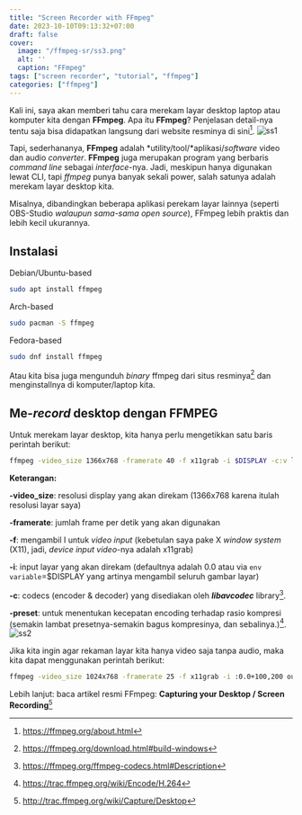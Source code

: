 ```yaml
---
title: "Screen Recorder with FFmpeg"
date: 2023-10-10T09:13:32+07:00
draft: false
cover:
  image: "/ffmpeg-sr/ss3.png"
  alt: ''
  caption: "FFmpeg"
tags: ["screen recorder", "tutorial", "ffmpeg"]
categories: ["ffmpeg"]
---
```


Kali ini, saya akan memberi tahu cara merekam layar desktop laptop atau komputer kita dengan **FFmpeg**. Apa itu **FFmpeg**? Penjelasan detail-nya tentu saja bisa didapatkan langsung dari website resminya di sini[^1].
![ss1](/ffmpeg-sr/ss1.png)

Tapi, sederhananya, **FFmpeg** adalah *utility/tool/*aplikasi/*software* video dan audio *converter*. **FFmpeg** juga merupakan program yang berbaris *command line* sebagai *interface*-nya. Jadi, meskipun hanya digunakan lewat CLI, tapi *ffmpeg* punya banyak sekali power, salah satunya adalah merekam layar desktop kita.

Misalnya, dibandingkan beberapa aplikasi perekam layar lainnya (seperti OBS-Studio *walaupun sama-sama open source*), FFmpeg lebih praktis dan lebih kecil ukurannya.

## Instalasi
Debian/Ubuntu-based 
```bash
sudo apt install ffmpeg
```

Arch-based 
```bash
sudo pacman -S ffmpeg
```

Fedora-based
```bash
sudo dnf install ffmpeg
```

Atau kita bisa juga mengunduh *binary* ffmpeg dari situs resminya[^2] dan menginstallnya di komputer/laptop kita. 

## Me-*record* desktop dengan FFMPEG
Untuk merekam layar desktop, kita hanya perlu mengetikkan satu baris perintah berikut:

```bash
ffmpeg -video_size 1366x768 -framerate 40 -f x11grab -i $DISPLAY -c:v libx264rgb -preset ultrafast -c:a aac output.mp4
```

**Keterangan:**

**-video_size**: resolusi display yang akan direkam (1366x768 karena itulah resolusi layar saya)

**-framerate**: jumlah frame per detik yang akan digunakan 

**-f**: mengambil I untuk *video input* (kebetulan saya pake X *window system* (X11), jadi, *device input video*-nya adalah x11grab)

**-i**: input layar yang akan direkam (defaultnya adalah 0.0 atau via `env variable`=$DISPLAY yang artinya mengambil seluruh gambar layar)

**-c**: codecs (encoder & decoder) yang disediakan oleh ***libavcodec*** library[^4].

**-preset**: untuk menentukan kecepatan encoding terhadap rasio kompresi (semakin lambat presetnya-semakin bagus kompresinya, dan sebalinya.)[^3].
![ss2](/ffmpeg-sr/ss2.png)

Jika kita ingin agar rekaman layar kita hanya video saja tanpa audio, maka kita dapat menggunakan perintah berikut:
```bash
ffmpeg -video_size 1024x768 -framerate 25 -f x11grab -i :0.0+100,200 output.mp4
```

Lebih lanjut: 
baca artikel resmi FFmpeg: **Capturing your Desktop / Screen Recording**[^5] 


[^1]: https://ffmpeg.org/about.html
[^2]: https://ffmpeg.org/download.html#build-windows
[^3]: https://trac.ffmpeg.org/wiki/Encode/H.264
[^4]: https://ffmpeg.org/ffmpeg-codecs.html#Description
[^5]: http://trac.ffmpeg.org/wiki/Capture/Desktop
